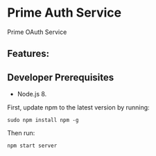 # Prime Auth Service

Prime OAuth Service


## Features:



## Developer Prerequisites

* Node.js 8.

First, update npm to the latest version by running:

    sudo npm install npm -g

Then run:

    npm start server


